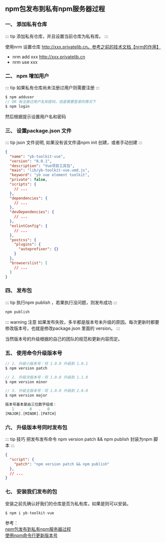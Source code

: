 ## npm包发布到私有npm服务器过程

### 一、 添加私有仓库
::: tip
添加私有仓库，并且设置当前仓库为私有库。
:::

使用nrm 设置仓库 http://xxx.privatelib.cn。参考之前的技术文档【nrm的作用】
+ nrm add xxx http://xxx.privatelib.cn
+ nrm use xxx

### 二、 npm 增加用户
::: tip
如果私有仓库尚未注册过用户则需要注册
:::

```js
$ npm adduser
// OR 有注册过用户名和密码，但是需要登录的情况下
$ npm login
```
然后根据提示设置用户名和密码

### 三、 设置package.json 文件
::: tip
json 文件说明, 如果没有该文件请npm init 创建，或者手动创建
:::

```json
{
  "name": "yb-toolkit-vue",
  "version": "0.0.1",
  "description": "Vue项目工具包",
  "main": "lib/yb-toolkit-vue.umd.js",
  "keyword": "yb vue element toolkit",
  "private": false,
  "scripts": {
    // ...
  },
  "dependencies": {
    // ...
  },
  "devDependencies": {
    // ...
  },
  "eslintConfig": {
    // ...
  },
  "postcss": {
    "plugins": {
      "autoprefixer": {}
    }
  },
  "browserslist": [
    // ...
  ]
}
```

### 四、 发布包
::: tip
执行npm publish ，若果执行没问题，则发布成功
:::

```js
npm publish
```
::: warning 注意
如果发布失败，多半都是版本号未升级的原因。每次更新时都要修改版本号，也就是修改package.json 里面的 version。
:::

当然版本号的升级根据的自己的团队的规范和更新内容而定。

### 五、 使用命令升级版本号
```js
// 1. 升级小版本号：将 1.0.0 升级到 1.0.1
$ npm version patch

// 2. 升级次版本号：将 1.0.0 升级到 1.1.0
$ npm version minor

// 3. 升级主版本号：将 1.0.0 升级到 2.0.0
$ npm version major
```

```jsx
版本号基本是由三位数字组成：
   1   .   0   .   0
[MAJOR].[MINOR].[PATCH]
```

### 六、 升级版本号同时发布包
::: tip 技巧
把发布发布命令 npm version patch && npm publish 封装为npm 脚本
:::

```json
{
  "script": {
    "patch": "npm version patch && npm publish"
  },
  // ...
}
```

### 七、 安装我们发布的包
安装之前先确认好我们的仓库是否为私有库，如果是则可以安装。
```js
$ npm i yb-toolkit-vue
```

参考：<br />
<a href="https://blog.csdn.net/qq_34510843/article/details/125251921" target="_blank">npm包发布到私有npm服务器过程</a><br />
<a href="https://segmentfault.com/a/1190000039790154" target="_blank">使用npm命令行更新版本号</a><br />
